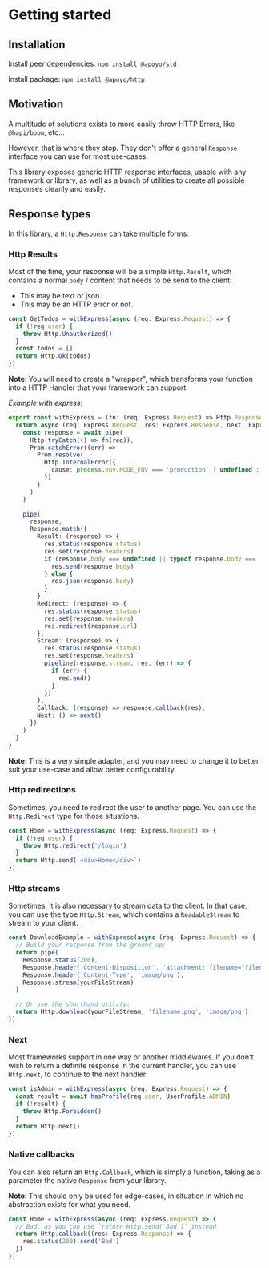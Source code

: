 # Getting started

## Installation

Install peer dependencies:
`npm install @apoyo/std`

Install package:
`npm install @apoyo/http`

## Motivation

A multitude of solutions exists to more easily throw HTTP Errors, like `@hapi/boom`, etc...

However, that is where they stop. They don't offer a general `Response` interface you can use for most use-cases.

This library exposes generic HTTP response interfaces, usable with any framework or library, as well as a bunch of utilities to create all possible responses cleanly and easily.

## Response types

In this library, a `Http.Response` can take multiple forms:

### Http Results

Most of the time, your response will be a simple `Http.Result`, which contains a normal `body` / content that needs to be send to the client:

- This may be text or json.
- This may be an HTTP error or not.

```ts
const GetTodos = withExpress(async (req: Express.Request) => {
  if (!req.user) {
    throw Http.Unauthorized()
  }
  const todos = []
  return Http.Ok(todos)
})
```

**Note**: You will need to create a "wrapper", which transforms your function into a HTTP Handler that your framework can support.

*Example with express*:

```ts
export const withExpress = (fn: (req: Express.Request) => Http.Response | Promise<Http.Response>) => {
  return async (req: Express.Request, res: Express.Response, next: Express.NextFunction) => {
    const response = await pipe(
      Http.tryCatch(() => fn(req)),
      Prom.catchError((err) =>
        Prom.resolve(
          Http.InternalError({
            cause: process.env.NODE_ENV === 'production' ? undefined : err
          })
        )
      )
    )

    pipe(
      response,
      Response.match({
        Result: (response) => {
          res.status(response.status)
          res.set(response.headers)
          if (response.body === undefined || typeof response.body === 'string') {
            res.send(response.body)
          } else {
            res.json(response.body)
          }
        },
        Redirect: (response) => {
          res.status(response.status)
          res.set(response.headers)
          res.redirect(response.url)
        },
        Stream: (response) => {
          res.status(response.status)
          res.set(response.headers)
          pipeline(response.stream, res, (err) => {
            if (err) {
              res.end()
            }
          })
        },
        Callback: (response) => response.callback(res),
        Next: () => next()
      })
    )
  }
}
```

**Note**: This is a very simple adapter, and you may need to change it to better suit your use-case and allow better configurability.

### Http redirections

Sometimes, you need to redirect the user to another page.
You can use the `Http.Redirect` type for those situations.

```ts
const Home = withExpress(async (req: Express.Request) => {
  if (!req.user) {
    throw Http.redirect('/login')
  }
  return Http.send(`<div>Home</div>`)
})
```

### Http streams

Sometimes, it is also necessary to stream data to the client. In that case, you can use the type `Http.Stream`, which contains a `ReadableStream` to stream to your client.

```ts
const DownloadExample = withExpress(async (req: Express.Request) => {
  // Build your response from the ground up:
  return pipe(
    Response.status(200),
    Response.header('Content-Disposition', 'attachment; filename="filename.png'),
    Response.header('Content-Type', 'image/png'),
    Response.stream(yourFileStream)
  )

  // Or use the shorthand utility:
  return Http.download(yourFileStream, 'filename.png', 'image/png')
})
```

### Next

Most frameworks support in one way or another middlewares. If you don't wish to return a definite response in the current handler, you can use `Http.next`, to continue to the next handler:

```ts
const isAdmin = withExpress(async (req: Express.Request) => {
  const result = await hasProfile(req.user, UserProfile.ADMIN)
  if (!result) {
    throw Http.Forbidden()
  }
  return Http.next()
})
```

### Native callbacks

You can also return an `Http.Callback`, which is simply a function, taking as a parameter the native `Response` from your library.

**Note**: This should only be used for edge-cases, in situation in which no abstraction exists for what you need.

```ts
const Home = withExpress(async (req: Express.Request) => {
  // Bad, as you can use `return Http.send('Bad')` instead
  return Http.callback((res: Express.Response) => {
    res.status(200).send('Bad')
  })
})
```
